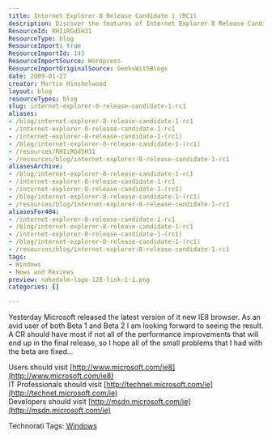 ```yaml
---
title: Internet Explorer 8 Release Candidate 1 (RC1)
description: Discover the features of Internet Explorer 8 Release Candidate 1. Explore performance improvements and fixes that enhance your browsing experience!
ResourceId: RHIiRGd5H31
ResourceType: blog
ResourceImport: true
ResourceImportId: 143
ResourceImportSource: Wordpress
ResourceImportOriginalSource: GeeksWithBlogs
date: 2009-01-27
creator: Martin Hinshelwood
layout: blog
resourceTypes: blog
slug: internet-explorer-8-release-candidate-1-rc1
aliases:
- /blog/internet-explorer-8-release-candidate-1-rc1
- /internet-explorer-8-release-candidate-1-rc1
- /internet-explorer-8-release-candidate-1-(rc1)
- /blog/internet-explorer-8-release-candidate-1-(rc1)
- /resources/RHIiRGd5H31
- /resources/blog/internet-explorer-8-release-candidate-1-rc1
aliasesArchive:
- /blog/internet-explorer-8-release-candidate-1-rc1
- /internet-explorer-8-release-candidate-1-rc1
- /internet-explorer-8-release-candidate-1-(rc1)
- /blog/internet-explorer-8-release-candidate-1-(rc1)
- /resources/blog/internet-explorer-8-release-candidate-1-rc1
aliasesFor404:
- /internet-explorer-8-release-candidate-1-rc1
- /blog/internet-explorer-8-release-candidate-1-rc1
- /internet-explorer-8-release-candidate-1-(rc1)
- /blog/internet-explorer-8-release-candidate-1-(rc1)
- /resources/blog/internet-explorer-8-release-candidate-1-rc1
tags:
- Windows
- News and Reviews
preview: nakedalm-logo-128-link-1-1.png
categories: []

---
```

Yesterday Microsoft released the latest version of it new IE8 browser. As an avid user of both Beta 1 and Beta 2 I am looking forward to seeing the result. A CR should have most if not all of the performance improvements that will end up in the final release, so I hope all of the small problems that I had with the beta are fixed…

Users should visit [http://www.microsoft.com/ie8](http://www.microsoft.com/ie8)  
IT Professionals should visit [http://technet.microsoft.com/ie](http://technet.microsoft.com/ie)  
Developers should visit [http://msdn.microsoft.com/ie](http://msdn.microsoft.com/ie)

Technorati Tags: [Windows](http://technorati.com/tags/Windows)
